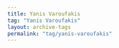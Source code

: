 ```yaml
---
title: Yanis Varoufakis
tag: "Yanis Varoufakis"
layout: archive-tags
permalink: "tag/yanis-varoufakis"
---
```

